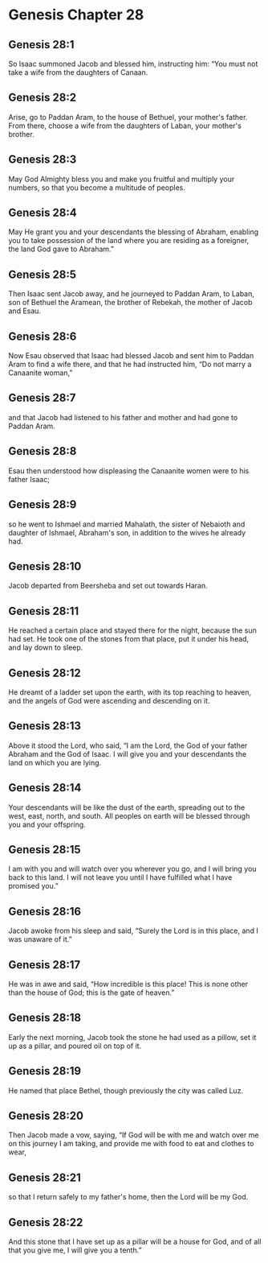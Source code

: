 # Genesis Chapter 28

## Genesis 28:1
So Isaac summoned Jacob and blessed him, instructing him: “You must not take a wife from the daughters of Canaan.

## Genesis 28:2
Arise, go to Paddan Aram, to the house of Bethuel, your mother's father. From there, choose a wife from the daughters of Laban, your mother's brother.

## Genesis 28:3
May God Almighty bless you and make you fruitful and multiply your numbers, so that you become a multitude of peoples.

## Genesis 28:4
May He grant you and your descendants the blessing of Abraham, enabling you to take possession of the land where you are residing as a foreigner, the land God gave to Abraham.”

## Genesis 28:5
Then Isaac sent Jacob away, and he journeyed to Paddan Aram, to Laban, son of Bethuel the Aramean, the brother of Rebekah, the mother of Jacob and Esau.

## Genesis 28:6
Now Esau observed that Isaac had blessed Jacob and sent him to Paddan Aram to find a wife there, and that he had instructed him, “Do not marry a Canaanite woman,”

## Genesis 28:7
and that Jacob had listened to his father and mother and had gone to Paddan Aram.

## Genesis 28:8
Esau then understood how displeasing the Canaanite women were to his father Isaac;

## Genesis 28:9
so he went to Ishmael and married Mahalath, the sister of Nebaioth and daughter of Ishmael, Abraham's son, in addition to the wives he already had.

## Genesis 28:10
Jacob departed from Beersheba and set out towards Haran.

## Genesis 28:11
He reached a certain place and stayed there for the night, because the sun had set. He took one of the stones from that place, put it under his head, and lay down to sleep.

## Genesis 28:12
He dreamt of a ladder set upon the earth, with its top reaching to heaven, and the angels of God were ascending and descending on it.

## Genesis 28:13
Above it stood the Lord, who said, “I am the Lord, the God of your father Abraham and the God of Isaac. I will give you and your descendants the land on which you are lying.

## Genesis 28:14
Your descendants will be like the dust of the earth, spreading out to the west, east, north, and south. All peoples on earth will be blessed through you and your offspring.

## Genesis 28:15
I am with you and will watch over you wherever you go, and I will bring you back to this land. I will not leave you until I have fulfilled what I have promised you.”

## Genesis 28:16
Jacob awoke from his sleep and said, “Surely the Lord is in this place, and I was unaware of it.”

## Genesis 28:17
He was in awe and said, “How incredible is this place! This is none other than the house of God; this is the gate of heaven.”

## Genesis 28:18
Early the next morning, Jacob took the stone he had used as a pillow, set it up as a pillar, and poured oil on top of it.

## Genesis 28:19
He named that place Bethel, though previously the city was called Luz.

## Genesis 28:20
Then Jacob made a vow, saying, “If God will be with me and watch over me on this journey I am taking, and provide me with food to eat and clothes to wear,

## Genesis 28:21
so that I return safely to my father's home, then the Lord will be my God.

## Genesis 28:22
And this stone that I have set up as a pillar will be a house for God, and of all that you give me, I will give you a tenth.”
